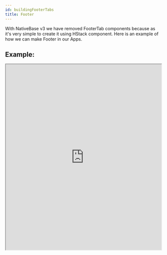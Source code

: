 ```yaml
---
id: buildingFooterTabs
title: Footer
---
```


With NativeBase v3 we have removed FooterTab components because as it's very simple to create it using HStack component. Here is an example of how we can make Footer in our Apps.

## Example:

<iframe src="https://snack.expo.io/@amars29/footer-nb?preview=true&platform=web&theme=dark" height="600" width="100%" />
